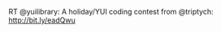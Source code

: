 <!--
id: 1679896648
link: http://kevinisom.info/post/1679896648/rt-yuilibrary-a-holiday-yui-coding-contest-from
slug: rt-yuilibrary-a-holiday-yui-coding-contest-from
date: Fri Nov 26 2010 01:27:03 GMT+1300 (NZDT)
raw: {"blog_name":"kevinisom","id":1679896648,"post_url":"http://kevinisom.info/post/1679896648/rt-yuilibrary-a-holiday-yui-coding-contest-from","slug":"rt-yuilibrary-a-holiday-yui-coding-contest-from","type":"text","date":"2010-11-25 12:27:03 GMT","timestamp":1290688023,"state":"published","format":"html","reblog_key":"E5kZXe0u","tags":[],"short_url":"http://tmblr.co/Zw68Yy1a8J18","highlighted":[],"feed_item":"http://twitter.com/kev_nz/statuses/7748743554142208","from_feed_id":"650289","note_count":0,"title":null,"body":"<p>RT @yuilibrary: A holiday/YUI coding contest from @triptych: <a href=\"http://bit.ly/eadQwu\" target=\"_blank\">http://bit.ly/eadQwu</a></p>"}
publish: 2010-11-026
tags: 
title: null
-->


RT @yuilibrary: A holiday/YUI coding contest from @triptych:
<http://bit.ly/eadQwu>


